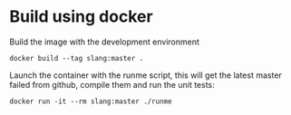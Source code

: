 # Build using docker

Build the image with the development environment
```
docker build --tag slang:master .
```

Launch the container with the runme script, this will get the latest master failed from github,
compile them and run the unit tests:

```
docker run -it --rm slang:master ./runme
```

